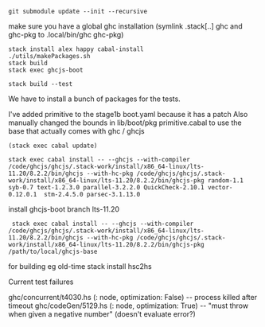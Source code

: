     
    git submodule update --init --recursive

make sure you have a global ghc installation (symlink .stack[..] ghc and ghc-pkg to .local/bin/ghc ghc-pkg)
    
    stack install alex happy cabal-install
    ./utils/makePackages.sh
    stack build
    stack exec ghcjs-boot

    stack build --test

We have to install a bunch of packages for the tests.

I've added primitive to the stage1b boot.yaml because it has a patch
Also manually changed the bounds in lib/boot/pkg primitive.cabal to use the base that actually comes with ghc / ghcjs

    (stack exec cabal update)

    stack exec cabal install -- --ghcjs --with-compiler /code/ghcjs/ghcjs/.stack-work/install/x86_64-linux/lts-11.20/8.2.2/bin/ghcjs --with-hc-pkg /code/ghcjs/ghcjs/.stack-work/install/x86_64-linux/lts-11.20/8.2.2/bin/ghcjs-pkg random-1.1 syb-0.7 text-1.2.3.0 parallel-3.2.2.0 QuickCheck-2.10.1 vector-0.12.0.1  stm-2.4.5.0 parsec-3.1.13.0

install ghcjs-boot branch lts-11.20 

     stack exec cabal install -- --ghcjs --with-compiler /code/ghcjs/ghcjs/.stack-work/install/x86_64-linux/lts-11.20/8.2.2/bin/ghcjs --with-hc-pkg /code/ghcjs/ghcjs/.stack-work/install/x86_64-linux/lts-11.20/8.2.2/bin/ghcjs-pkg /path/to/local/ghcjs-base


for building eg old-time 
stack install hsc2hs


Current test failures

ghc/concurrent/t4030.hs (: node, optimization: False) -- process killed after timeout
ghc/codeGen/5129.hs (: node, optimization: True) -- "must throw when given a negative number" (doesn't evaluate error?)



